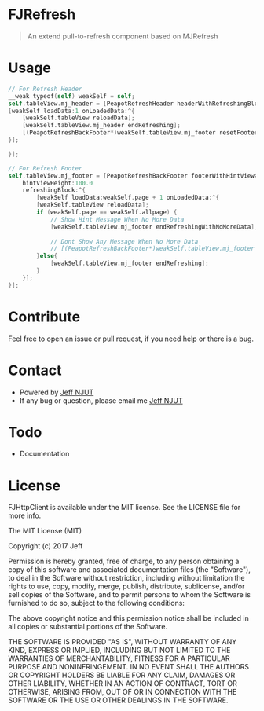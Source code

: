 # FJRefresh
> An extend pull-to-refresh component based on MJRefresh

# Usage

```objectivec
// For Refresh Header
__weak typeof(self) weakSelf = self;
self.tableView.mj_header = [PeapotRefreshHeader headerWithRefreshingBlock:^{
[weakSelf loadData:1 onLoadedData:^{
    [weakSelf.tableView reloadData];
    [weakSelf.tableView.mj_header endRefreshing];
    [(PeapotRefreshBackFooter*)weakSelf.tableView.mj_footer resetFooterState];
}];

}];

// For Refresh Footer
self.tableView.mj_footer = [PeapotRefreshBackFooter footerWithHintViewXib:@"NoMoreData"
    hintViewHeight:100.0
    refreshingBlock:^{
        [weakSelf loadData:weakSelf.page + 1 onLoadedData:^{
        [weakSelf.tableView reloadData];
        if (weakSelf.page == weakSelf.allpage) {
            // Show Hint Message When No More Data
            [weakSelf.tableView.mj_footer endRefreshingWithNoMoreData];
            
            // Dont Show Any Message When No More Data
            // [(PeapotRefreshBackFooter*)weakSelf.tableView.mj_footer endRefreshingWithNoMoreDataNoHint];
        }else{
            [weakSelf.tableView.mj_footer endRefreshing];
        }
    }];
}];

```


# Contribute

Feel free to open an issue or pull request, if you need help or there is a bug.

# Contact

- Powered by [Jeff NJUT](https://github.com/jeffnjut)
- If any bug or question, please email me [Jeff NJUT](mailto://jeff_njut@163.com)

# Todo

- Documentation

# License

FJHttpClient is available under the MIT license. See the LICENSE file for more info.

The MIT License (MIT)

Copyright (c) 2017 Jeff

Permission is hereby granted, free of charge, to any person obtaining a copy
of this software and associated documentation files (the "Software"), to deal
in the Software without restriction, including without limitation the rights
to use, copy, modify, merge, publish, distribute, sublicense, and/or sell
copies of the Software, and to permit persons to whom the Software is
furnished to do so, subject to the following conditions:

The above copyright notice and this permission notice shall be included in all
copies or substantial portions of the Software.

THE SOFTWARE IS PROVIDED "AS IS", WITHOUT WARRANTY OF ANY KIND, EXPRESS OR
IMPLIED, INCLUDING BUT NOT LIMITED TO THE WARRANTIES OF MERCHANTABILITY,
FITNESS FOR A PARTICULAR PURPOSE AND NONINFRINGEMENT. IN NO EVENT SHALL THE
AUTHORS OR COPYRIGHT HOLDERS BE LIABLE FOR ANY CLAIM, DAMAGES OR OTHER
LIABILITY, WHETHER IN AN ACTION OF CONTRACT, TORT OR OTHERWISE, ARISING FROM,
OUT OF OR IN CONNECTION WITH THE SOFTWARE OR THE USE OR OTHER DEALINGS IN THE
SOFTWARE.
